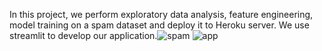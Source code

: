 In this project, we perform exploratory data analysis, feature engineering, model training on a spam dataset and deploy it to Heroku server. We use streamlit to develop our application.![spam](https://github.com/user-attachments/assets/bb3ab687-abf5-45be-80e9-db84696f4be3)
![app](https://github.com/user-attachments/assets/dbef8f02-d0bf-4941-80fa-1a276ceffc6a)
